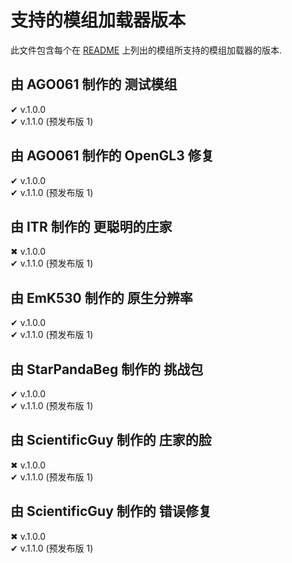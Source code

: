 # 支持的模组加载器版本
此文件包含每个在 [README](https://github.com/AGO061/BuckshotRouletteModLoader/blob/main/README_ZH.md) 上列出的模组所支持的模组加载器的版本.

## 由 AGO061 制作的 测试模组
✔ v.1.0.0\
✔ v.1.1.0 (预发布版 1)

## 由 AGO061 制作的 OpenGL3 修复
✔ v.1.0.0\
✔ v.1.1.0 (预发布版 1)

## 由 ITR 制作的 更聪明的庄家
✖ v.1.0.0\
✔ v.1.1.0 (预发布版 1)

## 由 EmK530 制作的 原生分辨率 
✔ v.1.0.0\
✔ v.1.1.0 (预发布版 1)
## 由 StarPandaBeg 制作的 挑战包 
✔ v.1.0.0\
✔ v.1.1.0 (预发布版 1)
## 由 ScientificGuy 制作的 庄家的脸 
✖ v.1.0.0\
✔ v.1.1.0 (预发布版 1)
## 由 ScientificGuy 制作的 错误修复
✖ v.1.0.0\
✔ v.1.1.0 (预发布版 1)
